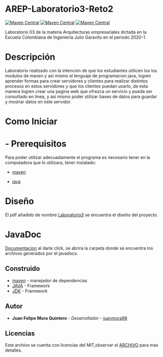# AREP-Laboratorio3-Reto2
 
[![Maven Central](https://img.shields.io/maven-central/v/org.apache.maven.plugins/maven-compiler-plugin/3.8.0)](https://mvnrepository.com/artifact/org.apache.maven.plugins/maven-compiler-plugin/3.8.0)
[![Maven Central](https://img.shields.io/maven-central/v/org.apache.maven.plugins/maven-dependency-plugin/3.0.1)](https://mvnrepository.com/artifact/org.apache.maven.plugins/maven-dependency-plugin/3.0.1)
[![Maven Central](https://img.shields.io/maven-central/v/org.apache.maven.plugins/maven-javadoc-plugin)](https://mvnrepository.com/artifact/org.apache.maven.plugins/maven-javadoc-plugin)
 
Laboratorio 03 de la materia Arquitecturas empresariales dictada en la Escuela Colombiana de Ingenieria Julio Garavito en el periodo 2020-1.

# Descripción

Laboratorio realizado con la intención de que los estudiantes utilicen los los modulos de maven y asi mismo el lenguaje de programacion java, logren aprender formas para crear servidores y clientes para realizar distintos procesos en estos servidores y que los clientes puedan usarlo, de esta manera logren crear una pagina web que ofrezca un servicio y pueda ser consultado en linea, y asi mismo poder utilizar bases de datos para guardar y mostrar datos en este servidor.

# Como Iniciar
 # - Prerequisitos
   Para poder utilizar adecuadamente el programa es necesario tener en la computadora que lo utilizara, tener instalado:
   * [maven]

   * [java]
  
# Diseño
El pdf añadido de nombre [Laboratorio3](https://github.com/juanmora98/AREP-SparkWebApp/blob/master/LATEX.pdf) se encuentra el diseño del proyecto.

# JavaDoc
[Documentacion](https://github.com/juanmora98/AREP-Laboratorio3-Reto1/tree/master/apidocs) al darle click, se abrira la carpeta donde se encuentra los archivos generados por el javadocs.

## Construido
* [maven] - manejador de dependencias
* [JAVA](https://www.java.com/es/download) - Framework
* [JDK](https://www.oracle.com/technetwork/java/javase/downloads/jdk8-downloads-2133151.html) - Framework


## Autor

* **Juan Felipe Mora Quintero** - *Desarrollador* - [juanmora98](https://github.com/juanmora98)

## Licencias

Este archivo se cuenta con licencias del MIT,observar el [ARCHIVO](https://github.com/juanmora98/AREP-SparkWebApp/blob/master/LICENSE) para mas detalles.




[maven]: <https://maven.apache.org/>
[java]: <https://www.java.com/es/download/>
